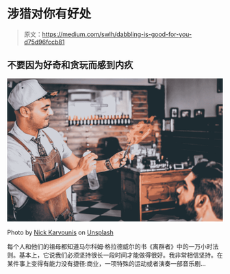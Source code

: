 # 涉猎对你有好处

> 原文：<https://medium.com/swlh/dabbling-is-good-for-you-d75d96fccb81>

## 不要因为好奇和贪玩而感到内疚

![](img/d09da314fb5336443526d3bb6487fec4.png)

Photo by [Nick Karvounis](https://unsplash.com/@nickkarvounis?utm_source=medium&utm_medium=referral) on [Unsplash](https://unsplash.com?utm_source=medium&utm_medium=referral)

每个人和他们的祖母都知道马尔科姆·格拉德威尔的书《离群者》中的一万小时法则。基本上，它说我们必须坚持很长一段时间才能做得很好。我非常相信坚持。在某件事上变得有能力没有捷径:商业，一项特殊的运动或者演奏一部音乐剧…